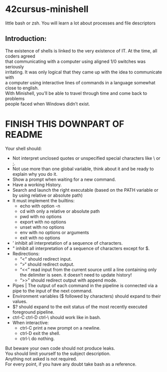 # 42cursus-minishell
<p The objective of this project is for you to create a simple shell. Yes, your<br/>
little bash or zsh. You will learn a lot about processes and file descriptors<br/>

## Introduction:
The existence of shells is linked to the very existence of IT. At the time, all coders agreed<br/>
that communicating with a computer using aligned 1/0 switches was seriously<br/>
irritating. It was only logical that they came up with the idea to communicate with<br/>
a computer using interactive lines of commands in a language somewhat close to english.<br/>
With Minishell, you’ll be able to travel through time and come back to problems<br/>
people faced when Windows didn’t exist.<br/></p>

# FINISH THIS DOWNPART OF README

Your shell should:

- Not interpret unclosed quotes or unspecified special characters like \ or ;.<br/>
- Not use more than one global variable, think about it and be ready to explain why you do it.<br/>
- Show a prompt when waiting for a new command.<br/>
- Have a working History.<br/>
- Search and launch the right executable (based on the PATH variable or by using relative or absolute path)<br/>
- It must implement the builtins:<br/>
  - echo with option -n<br/>
  - cd with only a relative or absolute path<br/>
  - pwd with no options<br/>
  - export with no options<br/>
  - unset with no options<br/>
  - env with no options or arguments<br/>
  - exit with no options<br/>
- ’ inhibit all interpretation of a sequence of characters.<br/>
- " inhibit all interpretation of a sequence of characters except for $.<br/>
- Redirections:<br/>
  - “<“ should redirect input.<br/>
  - “>“ should redirect output.<br/>
  - “<<” read input from the current source until a line containing only the delimiter is seen. it doesn’t need to update history!<br/>
  - “>>” should redirect output with append mode.<br/>
- Pipes | The output of each command in the pipeline is connected via a pipe to the input of the next command.<br/>
- Environment variables ($ followed by characters) should expand to their values.<br/>
- $? should expand to the exit status of the most recently executed foreground pipeline.<br/>
- ctrl-C ctrl-D ctrl-\ should work like in bash.<br/>
- When interactive:<br/>
  - ctrl-C print a new prompt on a newline.<br/>
  - ctrl-D exit the shell.<br/>
  - ctrl-\ do nothing.<br/>

<p readline function can produce some leak you don’t need to fix this.<br/>
But beware your own code should not produce leaks.<br/>
You should limit yourself to the subject description.<br/>
Anything not asked is not required.<br/>
For every point, if you have any doubt take bash as a reference.<br/></p>
